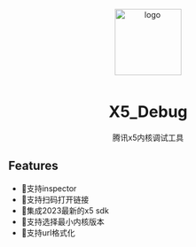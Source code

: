 <p align="center">
    <img alt="logo" src="https://vrhouse-storage.oss-cn-shanghai.aliyuncs.com/wyw/logo@64x64.png" width="120" height="120" style="margin-bottom: 10px;">
</p>

<h1 align="center">X5_Debug</h1>

<p align="center">腾讯x5内核调试工具</p>

## Features  
- 💪支持inspector<br>
- 💪支持扫码打开链接  
- 🍭集成2023最新的x5 sdk  
- 🍭支持选择最小内核版本  
- 🍭支持url格式化 
 
